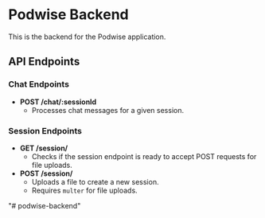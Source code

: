 # Podwise Backend

This is the backend for the Podwise application.

## API Endpoints

### Chat Endpoints

*   **POST /chat/:sessionId**
    *   Processes chat messages for a given session.

### Session Endpoints

*   **GET /session/**
    *   Checks if the session endpoint is ready to accept POST requests for file uploads.
*   **POST /session/**
    *   Uploads a file to create a new session.
    *   Requires `multer` for file uploads.


"# podwise-backend" 
